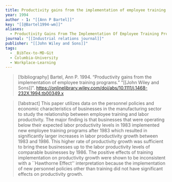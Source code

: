 ```yaml
---
title: Productivity gains from the implementation of employee training programs
year: 1994
author - 1: "[[Ann P Bartel]]"
key: "[[@Bartel1994-wm]]"
aliases:
  - Productivity Gains From The Implementation Of Employee Training Programs
journal: "[[Industrial relations journal]]"
publisher: "[[John Wiley and Sons]]"
tags:
  - _BibTex-to-MD-Git
  - Columbia-University
  - Workplace-Learning
---
```


> [!bibliography]
> Bartel, Ann P. 1994. “Productivity gains from the implementation of employee training programs.” "[[John Wiley and Sons]]". https://onlinelibrary.wiley.com/doi/abs/10.1111/j.1468-232X.1994.tb00349.x

> [!abstract]
> This paper utilizes data on the personnel policies and economic characteristics of businesses in the manufacturing sector to study the relationship between employee training and labor productivity. The major finding is that businesses that were operating below their expected labor productivity levels in 1983 implemented new employee training programs after 1983 which resulted in significantly larger increases in labor productivity growth between 1983 and 1986. This higher rate of productivity growth was sufficient to bring these businesses up to the labor productivity levels of comparable businesses by 1986. The positive effects of training implementation on productivity growth were shown to be inconsistent with a ``Hawthorne Effect'' interpretation because the implementation of new personnel policies other than training did not have significant effects on productivity growth.